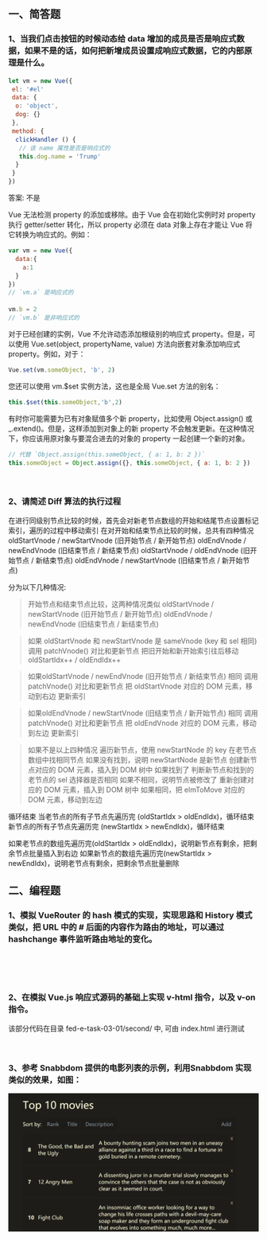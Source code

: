 ## 一、简答题

### 1、当我们点击按钮的时候动态给 data 增加的成员是否是响应式数据，如果不是的话，如何把新增成员设置成响应式数据，它的内部原理是什么。

```js
let vm = new Vue({
 el: '#el'
 data: {
  o: 'object',
  dog: {}
 },
 method: {
  clickHandler () {
   // 该 name 属性是否是响应式的
   this.dog.name = 'Trump'
  }
 }
})
```

答案: 不是

Vue 无法检测 property 的添加或移除。由于 Vue 会在初始化实例时对 property 执行 getter/setter 转化，所以 property 必须在 data 对象上存在才能让 Vue 将它转换为响应式的。例如：
```js
var vm = new Vue({
  data:{
    a:1
  }
})
// `vm.a` 是响应式的

vm.b = 2
// `vm.b` 是非响应式的
```
对于已经创建的实例，Vue 不允许动态添加根级别的响应式 property。但是，可以使用 Vue.set(object, propertyName, value) 方法向嵌套对象添加响应式 property。例如，对于：
```js
Vue.set(vm.someObject, 'b', 2)
```
您还可以使用 vm.$set 实例方法，这也是全局 Vue.set 方法的别名：
```js
this.$set(this.someObject,'b',2)
```
有时你可能需要为已有对象赋值多个新 property，比如使用 Object.assign() 或 _.extend()。但是，这样添加到对象上的新 property 不会触发更新。在这种情况下，你应该用原对象与要混合进去的对象的 property 一起创建一个新的对象。
```js
// 代替 `Object.assign(this.someObject, { a: 1, b: 2 })`
this.someObject = Object.assign({}, this.someObject, { a: 1, b: 2 })
```
 　

### 2、请简述 Diff 算法的执行过程

在进行同级别节点比较的时候，首先会对新老节点数组的开始和结尾节点设置标记索引，遍历的过程中移动索引
在对开始和结束节点比较的时候，总共有四种情况
oldStartVnode / newStartVnode (旧开始节点 / 新开始节点)
oldEndVnode / newEndVnode (旧结束节点 / 新结束节点)
oldStartVnode / oldEndVnode (旧开始节点 / 新结束节点)
oldEndVnode / newStartVnode (旧结束节点 / 新开始节点)

分为以下几种情况:

> 开始节点和结束节点比较，这两种情况类似
oldStartVnode / newStartVnode (旧开始节点 / 新开始节点)
oldEndVnode / newEndVnode (旧结束节点 / 新结束节点)

> 如果 oldStartVnode 和 newStartVnode 是 sameVnode (key 和 sel 相同)
调用 patchVnode() 对比和更新节点
把旧开始和新开始索引往后移动 oldStartIdx++ / oldEndIdx++

> 如果oldStartVnode / newEndVnode (旧开始节点 / 新结束节点) 相同
调用 patchVnode() 对比和更新节点
把 oldStartVnode 对应的 DOM 元素，移动到右边
更新索引

> 如果oldEndVnode / newStartVnode (旧结束节点 / 新开始节点) 相同
调用 patchVnode() 对比和更新节点
把 oldEndVnode 对应的 DOM 元素，移动到左边
更新索引

> 如果不是以上四种情况
遍历新节点，使用 newStartNode 的 key 在老节点数组中找相同节点
如果没有找到，说明 newStartNode 是新节点
创建新节点对应的 DOM 元素，插入到 DOM 树中
如果找到了
判断新节点和找到的老节点的 sel 选择器是否相同
如果不相同，说明节点被修改了
重新创建对应的 DOM 元素，插入到 DOM 树中
如果相同，把 elmToMove 对应的 DOM 元素，移动到左边

循环结束
当老节点的所有子节点先遍历完 (oldStartIdx > oldEndIdx)，循环结束
新节点的所有子节点先遍历完 (newStartIdx > newEndIdx)，循环结束

如果老节点的数组先遍历完(oldStartIdx > oldEndIdx)，说明新节点有剩余，把剩余节点批量插入到右边
如果新节点的数组先遍历完(newStartIdx > newEndIdx)，说明老节点有剩余，把剩余节点批量删除


## 二、编程题

### 1、模拟 VueRouter 的 hash 模式的实现，实现思路和 History 模式类似，把 URL 中的 # 后面的内容作为路由的地址，可以通过 hashchange 事件监听路由地址的变化。

 　

　

### 2、在模拟 Vue.js 响应式源码的基础上实现 v-html 指令，以及 v-on 指令。

该部分代码在目录 fed-e-task-03-01/second/ 中, 可由 index.html 进行测试

　

### 3、参考 Snabbdom 提供的电影列表的示例，利用Snabbdom 实现类似的效果，如图：

<img src="images/Ciqc1F7zUZ-AWP5NAAN0Z_t_hDY449.png" alt="Ciqc1F7zUZ-AWP5NAAN0Z_t_hDY449" style="zoom:50%;" />

